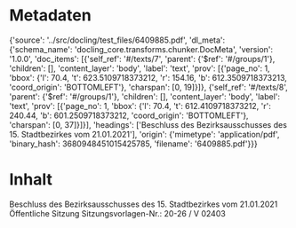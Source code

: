 # Metadaten
{'source': '../src/docling/test_files/6409885.pdf', 'dl_meta': {'schema_name': 'docling_core.transforms.chunker.DocMeta', 'version': '1.0.0', 'doc_items': [{'self_ref': '#/texts/7', 'parent': {'$ref': '#/groups/1'}, 'children': [], 'content_layer': 'body', 'label': 'text', 'prov': [{'page_no': 1, 'bbox': {'l': 70.4, 't': 623.5109718373212, 'r': 154.16, 'b': 612.3509718373213, 'coord_origin': 'BOTTOMLEFT'}, 'charspan': [0, 19]}]}, {'self_ref': '#/texts/8', 'parent': {'$ref': '#/groups/1'}, 'children': [], 'content_layer': 'body', 'label': 'text', 'prov': [{'page_no': 1, 'bbox': {'l': 70.4, 't': 612.4109718373212, 'r': 240.44, 'b': 601.2509718373212, 'coord_origin': 'BOTTOMLEFT'}, 'charspan': [0, 37]}]}], 'headings': ['Beschluss des Bezirksausschusses des 15. Stadtbezirkes vom 21.01.2021'], 'origin': {'mimetype': 'application/pdf', 'binary_hash': 3680948451015425785, 'filename': '6409885.pdf'}}}

# Inhalt
Beschluss des Bezirksausschusses des 15. Stadtbezirkes vom 21.01.2021
Öffentliche Sitzung
Sitzungsvorlagen-Nr.: 20-26 / V 02403